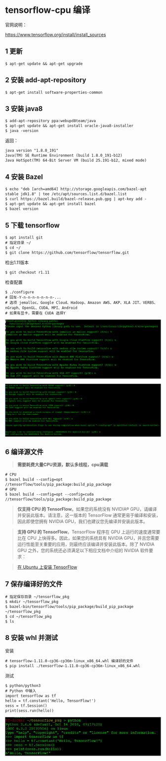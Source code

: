 # tensorflow-cpu 编译

 官网说明：

https://www.tensorflow.org/install/install_sources

## **1 更新**

```shell
$ apt-get update && apt-get upgrade
```

## **2 安装 add-apt-repository**

```shell
$ apt-get install software-properties-common
```

## **3 安装 java8**

```shell
$ add-apt-repository ppa:webupd8team/java  
$ apt-get update && apt-get install oracle-java8-installer
$ java -version
```

 返回：

```shell
java version "1.8.0_191"
Java(TM) SE Runtime Environment (build 1.8.0_191-b12)
Java HotSpot(TM) 64-Bit Server VM (build 25.191-b12, mixed mode)
```

## **4 安装 Bazel**

```shell
$ echo "deb [arch=amd64] http://storage.googleapis.com/bazel-apt stable jdk1.8" | tee /etc/apt/sources.list.d/bazel.list
$ curl https://bazel.build/bazel-release.pub.gpg | apt-key add -
$ apt-get update && apt-get install bazel
$ bazel version
```

## **5 下载 tensorflow**

```shell
$ apt install git
# 指定目录 ~/
$ cd ~/
$ git clone https://github.com/tensorflow/tensorflow.git
```

 检出1.11版本

```shell
$ git checkout r1.11
```

 检查配置

```shell
$ ./configure
# 回车-Y-n-n-n-n-n-n-n-...
# 选项 jemalloc、Google Cloud、Hadoop、Amazon AWS、AKP、XLA JIT、VERBS、nGraph、OpenGL、CUDA、MPI、Android
# 如果有显卡，需要在 CUDA 选择Y
```
![config_1](../pic/config_1.png)

![config_2](../pic/config_2.png)



## 6 编译源文件

> **需要耗费大量CPU资源，默认多线程，cpu满载**

```shell
# CPU
$ bazel build --config=opt //tensorflow/tools/pip_package:build_pip_package
# GPU
$ bazel build --config=opt --config=cuda //tensorflow/tools/pip_package:build_pip_package
```

> **仅支持 CPU 的 TensorFlow**。如果您的系统没有 NVIDIA® GPU，请编译并安装此版本。请注意，这一版本的 TensorFlow 通常更易于编译和安装，因此即使您拥有 NVIDIA GPU，我们也建议您先编译并安装此版本。

> **支持 GPU 的 TensorFlow**。TensorFlow 程序在 GPU 上运行的速度通常要比在 CPU 上快得多。因此，如果您的系统具有 NVIDIA GPU，并且您需要运行性能至关重要的应用，则最终应该编译并安装此版本。除了 NVIDIA GPU 之外，您的系统还必须满足以下相应文档中介绍的 NVIDIA 软件要求：

> [在 Ubuntu 上安装 TensorFlow](https://www.tensorflow.org/install/install_linux#NVIDIARequirements)

## **7 保存编译好的文件**

```shell
# 指定保存目录 ~/tensorflow_pkg
$ mkdir ~/tensorflow_pkg
$ bazel-bin/tensorflow/tools/pip_package/build_pip_package  ~/tensorflow_pkg
$ cd ~/tensorflow_pkg
$ ls
```

## **8 安装 whl 并测试**

 安装

```shell
# tensorflow-1.11.0-cp36-cp36m-linux_x86_64.whl 编译好的文件
$ pip install ./tensorflow-1.11.0-cp36-cp36m-linux_x86_64.whl 
```

 测试

```shell
$ python/python3
# Python 中输入
import tensorflow as tf
hello = tf.constant('Hello, TensorFlow!')
sess = tf.Session()
print(sess.run(hello))
```

![python_tf_hw](../pic/python_tf_hw.png)